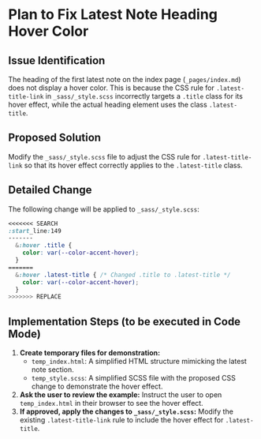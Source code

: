 # Plan to Fix Latest Note Heading Hover Color

## Issue Identification
The heading of the first latest note on the index page (`_pages/index.md`) does not display a hover color. This is because the CSS rule for `.latest-title-link` in `_sass/_style.scss` incorrectly targets a `.title` class for its hover effect, while the actual heading element uses the class `.latest-title`.

## Proposed Solution
Modify the `_sass/_style.scss` file to adjust the CSS rule for `.latest-title-link` so that its hover effect correctly applies to the `.latest-title` class.

## Detailed Change
The following change will be applied to `_sass/_style.scss`:

```scss
<<<<<<< SEARCH
:start_line:149
-------
  &:hover .title {
    color: var(--color-accent-hover);
  }
=======
  &:hover .latest-title { /* Changed .title to .latest-title */
    color: var(--color-accent-hover);
  }
>>>>>>> REPLACE
```

## Implementation Steps (to be executed in Code Mode)
1.  **Create temporary files for demonstration:**
    *   `temp_index.html`: A simplified HTML structure mimicking the latest note section.
    *   `temp_style.scss`: A simplified SCSS file with the proposed CSS change to demonstrate the hover effect.
2.  **Ask the user to review the example:** Instruct the user to open `temp_index.html` in their browser to see the hover effect.
3.  **If approved, apply the changes to `_sass/_style.scss`:** Modify the existing `.latest-title-link` rule to include the hover effect for `.latest-title`.